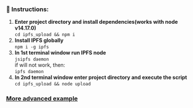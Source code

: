### 🔧 Instructions:

1. **Enter project directory and install dependencies(works with node v14.17.0)**
   </br>`cd ipfs_upload && npm i`
2. **Install IPFS globally**
   </br>`npm i -g ipfs`
3. **In 1st terminal window run IPFS node**
   </br>`jsipfs daemon`
   </br>if will not work, then:
   </br>`ipfs daemon`
4. **In 2nd terminal window enter project directory and execute the script**
   </br>`cd ipfs_upload && node upload`

### [More advanced example](https://github.com/xternet/kleros)
